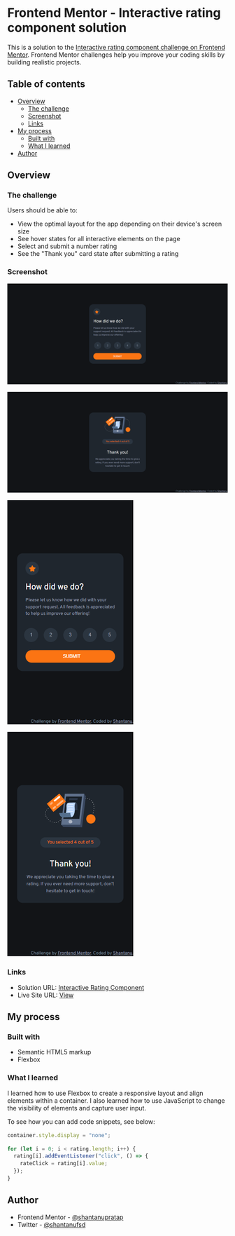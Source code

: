 # Frontend Mentor - Interactive rating component solution

This is a solution to the [Interactive rating component challenge on Frontend Mentor](https://www.frontendmentor.io/challenges/interactive-rating-component-koxpeBUmI). Frontend Mentor challenges help you improve your coding skills by building realistic projects. 

## Table of contents

- [Overview](#overview)
  - [The challenge](#the-challenge)
  - [Screenshot](#screenshot)
  - [Links](#links)
- [My process](#my-process)
  - [Built with](#built-with)
  - [What I learned](#what-i-learned)
- [Author](#author)

## Overview

### The challenge

Users should be able to:

- View the optimal layout for the app depending on their device's screen size
- See hover states for all interactive elements on the page
- Select and submit a number rating
- See the "Thank you" card state after submitting a rating

### Screenshot

![screenshot of interactive rating component desktop -before ](./screenshots/screenshot-interactive-rating-component-before-desktop.png)

![screenshot of interactive rating component desktop -after](./screenshots/screenshot-interactive-rating-component-after-desktop.png)

![screenshot of interactive rating component mobile -before](./screenshots/screenshot-interactive-rating-component-before-mobile.png)

![screenshot of interactive rating component mobile -after](./screenshots/screenshot-interactive-rating-component-after-mobile.png)

### Links

- Solution URL: [Interactive Rating Component](https://github.com/shantanufsd/frontend-mentor-challenges/tree/main/interactive-rating-component)
- Live Site URL: [View](https://shantanufsd.github.io/frontend-mentor-challenges/interactive-code-component)

## My process

### Built with

- Semantic HTML5 markup
- Flexbox

### What I learned

I learned how to use Flexbox to create a responsive layout and align elements within a container. I also learned how to use JavaScript to change the visibility of elements and capture user input.

To see how you can add code snippets, see below:

```js
container.style.display = "none";
```

```js
for (let i = 0; i < rating.length; i++) {
  rating[i].addEventListener("click", () => {
    rateClick = rating[i].value;
  });
}
```

## Author

- Frontend Mentor - [@shantanupratap](https://www.frontendmentor.io/profile/shantanupratap)
- Twitter - [@shantanufsd](https://www.twitter.com/shantanufsd)

